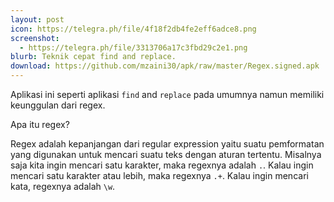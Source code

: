 ```yaml
---
layout: post
icon: https://telegra.ph/file/4f18f2db4fe2eff6adce8.png
screenshot:
  - https://telegra.ph/file/3313706a17c3fbd29c2e1.png
blurb: Teknik cepat find and replace.
download: https://github.com/mzaini30/apk/raw/master/Regex.signed.apk
---
```


Aplikasi ini seperti aplikasi `find` and `replace` pada umumnya namun memiliki keunggulan dari regex.

Apa itu regex?

Regex adalah kepanjangan dari regular expression yaitu suatu pemformatan yang digunakan untuk mencari suatu teks dengan aturan tertentu. Misalnya saja kita ingin mencari satu karakter, maka regexnya adalah `.`. Kalau ingin mencari satu karakter atau lebih, maka regexnya `.+`. Kalau ingin mencari kata, regexnya adalah `\w`.
